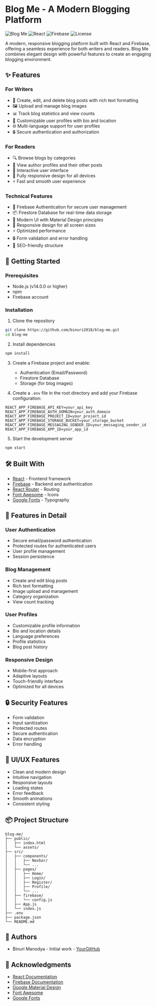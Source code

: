 # Blog Me - A Modern Blogging Platform

![Blog Me](https://img.shields.io/badge/Blog-Me-blue)
![React](https://img.shields.io/badge/React-18.2.0-blue)
![Firebase](https://img.shields.io/badge/Firebase-10.7.0-orange)
![License](https://img.shields.io/badge/License-MIT-green)

A modern, responsive blogging platform built with React and Firebase, offering a seamless experience for both writers and readers. Blog Me combines elegant design with powerful features to create an engaging blogging environment.

## ✨ Features

### For Writers
- 📝 Create, edit, and delete blog posts with rich text formatting
- 🖼️ Upload and manage blog images
- 📊 Track blog statistics and view counts
- 👤 Customizable user profiles with bio and location
- 🌐 Multi-language support for user profiles
- 🔒 Secure authentication and authorization

### For Readers
- 🔍 Browse blogs by categories
- 👥 View author profiles and their other posts
- 💬 Interactive user interface
- 📱 Fully responsive design for all devices
- ⚡ Fast and smooth user experience

### Technical Features
- 🔐 Firebase Authentication for secure user management
- 📦 Firestore Database for real-time data storage
- 🎨 Modern UI with Material Design principles
- 📱 Responsive design for all screen sizes
- ⚡ Optimized performance
- 🔒 Form validation and error handling
- 🎯 SEO-friendly structure

## 🚀 Getting Started

### Prerequisites
- Node.js (v14.0.0 or higher)
- npm 
- Firebase account

### Installation

1. Clone the repository
```bash
git clone https://github.com/binuri2018/blog-me.git
cd blog-me
```

2. Install dependencies
```bash
npm install
```

3. Create a Firebase project and enable:
   - Authentication (Email/Password)
   - Firestore Database
   - Storage (for blog images)

4. Create a `.env` file in the root directory and add your Firebase configuration:
```env
REACT_APP_FIREBASE_API_KEY=your_api_key
REACT_APP_FIREBASE_AUTH_DOMAIN=your_auth_domain
REACT_APP_FIREBASE_PROJECT_ID=your_project_id
REACT_APP_FIREBASE_STORAGE_BUCKET=your_storage_bucket
REACT_APP_FIREBASE_MESSAGING_SENDER_ID=your_messaging_sender_id
REACT_APP_FIREBASE_APP_ID=your_app_id
```

5. Start the development server
```bash
npm start
```

## 🛠️ Built With

- [React](https://reactjs.org/) - Frontend framework
- [Firebase](https://firebase.google.com/) - Backend and authentication
- [React Router](https://reactrouter.com/) - Routing
- [Font Awesome](https://fontawesome.com/) - Icons
- [Google Fonts](https://fonts.google.com/) - Typography

## 📱 Features in Detail

### User Authentication
- Secure email/password authentication
- Protected routes for authenticated users
- User profile management
- Session persistence

### Blog Management
- Create and edit blog posts
- Rich text formatting
- Image upload and management
- Category organization
- View count tracking

### User Profiles
- Customizable profile information
- Bio and location details
- Language preferences
- Profile statistics
- Blog post history

### Responsive Design
- Mobile-first approach
- Adaptive layouts
- Touch-friendly interface
- Optimized for all devices

## 🔒 Security Features

- Form validation
- Input sanitization
- Protected routes
- Secure authentication
- Data encryption
- Error handling

## 🎨 UI/UX Features

- Clean and modern design
- Intuitive navigation
- Responsive layouts
- Loading states
- Error feedback
- Smooth animations
- Consistent styling

## 📦 Project Structure

```
blog-me/
├── public/
│   ├── index.html
│   └── assets/
├── src/
│   ├── components/
│   │   ├── Navbar/
│   │   └── ...
│   ├── pages/
│   │   ├── Home/
│   │   ├── Login/
│   │   ├── Register/
│   │   ├── Profile/
│   │   └── ...
│   ├── firebase/
│   │   └── config.js
│   ├── App.js
│   └── index.js
├── .env
├── package.json
└── README.md
```

## 👥 Authors

- Binuri Manodya - Initial work - [YourGitHub](https://github.com/binuri2018)

## 🙏 Acknowledgments

- [React Documentation](https://reactjs.org/docs/getting-started.html)
- [Firebase Documentation](https://firebase.google.com/docs)
- [Google Material Design](https://material.io/design)
- [Font Awesome](https://fontawesome.com/)
- [Google Fonts](https://fonts.google.com/)
